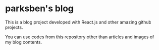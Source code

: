 # parksben's blog

This is a blog project developed with React.js and other amazing github projects.

You can use codes from this repository other than articles and images of my blog contents.
